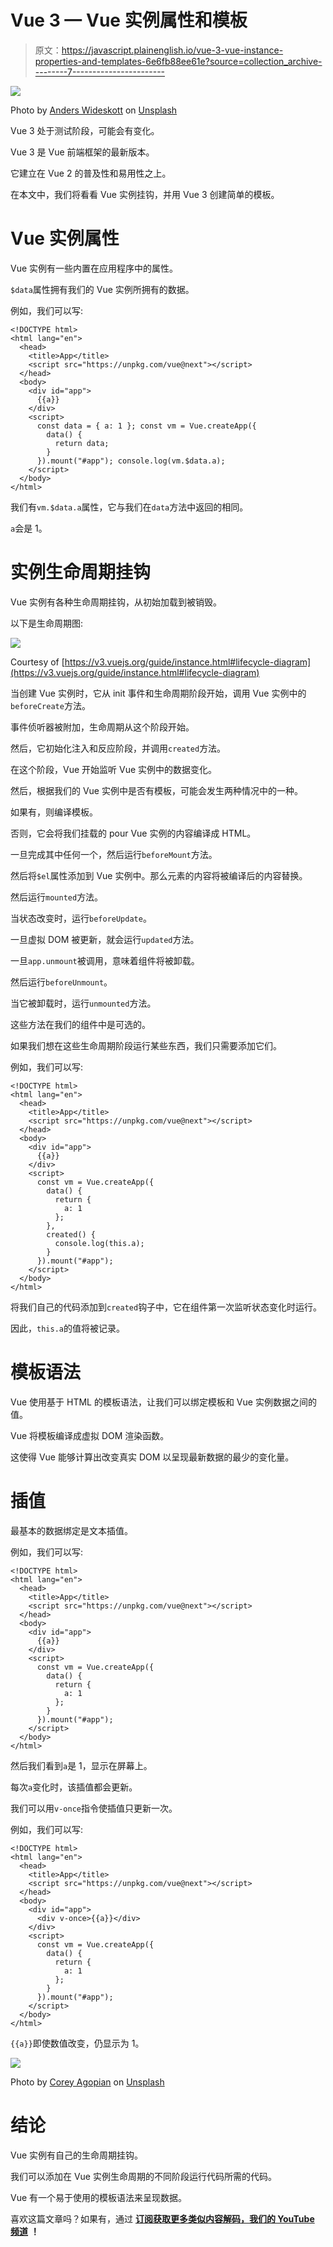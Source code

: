 # Vue 3 — Vue 实例属性和模板

> 原文：<https://javascript.plainenglish.io/vue-3-vue-instance-properties-and-templates-6e6fb88ee61e?source=collection_archive---------7----------------------->

![](img/b4a9a053253f2731d8b55a87a458d618.png)

Photo by [Anders Wideskott](https://unsplash.com/@wideshot?utm_source=medium&utm_medium=referral) on [Unsplash](https://unsplash.com?utm_source=medium&utm_medium=referral)

Vue 3 处于测试阶段，可能会有变化。

Vue 3 是 Vue 前端框架的最新版本。

它建立在 Vue 2 的普及性和易用性之上。

在本文中，我们将看看 Vue 实例挂钩，并用 Vue 3 创建简单的模板。

# Vue 实例属性

Vue 实例有一些内置在应用程序中的属性。

`$data`属性拥有我们的 Vue 实例所拥有的数据。

例如，我们可以写:

```
<!DOCTYPE html>
<html lang="en">
  <head>
    <title>App</title>
    <script src="https://unpkg.com/vue@next"></script>
  </head>
  <body>
    <div id="app">
      {{a}}
    </div>
    <script>
      const data = { a: 1 }; const vm = Vue.createApp({
        data() {
          return data;
        }
      }).mount("#app"); console.log(vm.$data.a);
    </script>
  </body>
</html>
```

我们有`vm.$data.a`属性，它与我们在`data`方法中返回的相同。

`a`会是 1。

# 实例生命周期挂钩

Vue 实例有各种生命周期挂钩，从初始加载到被销毁。

以下是生命周期图:

![](img/3e274ce87ba10bdc5807e3b512352709.png)

Courtesy of [https://v3.vuejs.org/guide/instance.html#lifecycle-diagram](https://v3.vuejs.org/guide/instance.html#lifecycle-diagram)

当创建 Vue 实例时，它从 init 事件和生命周期阶段开始，调用 Vue 实例中的`beforeCreate`方法。

事件侦听器被附加，生命周期从这个阶段开始。

然后，它初始化注入和反应阶段，并调用`created`方法。

在这个阶段，Vue 开始监听 Vue 实例中的数据变化。

然后，根据我们的 Vue 实例中是否有模板，可能会发生两种情况中的一种。

如果有，则编译模板。

否则，它会将我们挂载的 pour Vue 实例的内容编译成 HTML。

一旦完成其中任何一个，然后运行`beforeMount`方法。

然后将`$el`属性添加到 Vue 实例中。那么元素的内容将被编译后的内容替换。

然后运行`mounted`方法。

当状态改变时，运行`beforeUpdate`。

一旦虚拟 DOM 被更新，就会运行`updated`方法。

一旦`app.unmount`被调用，意味着组件将被卸载。

然后运行`beforeUnmount`。

当它被卸载时，运行`unmounted`方法。

这些方法在我们的组件中是可选的。

如果我们想在这些生命周期阶段运行某些东西，我们只需要添加它们。

例如，我们可以写:

```
<!DOCTYPE html>
<html lang="en">
  <head>
    <title>App</title>
    <script src="https://unpkg.com/vue@next"></script>
  </head>
  <body>
    <div id="app">
      {{a}}
    </div>
    <script>
      const vm = Vue.createApp({
        data() {
          return {
            a: 1
          };
        },
        created() {
          console.log(this.a);
        }
      }).mount("#app");
    </script>
  </body>
</html>
```

将我们自己的代码添加到`created`钩子中，它在组件第一次监听状态变化时运行。

因此，`this.a`的值将被记录。

# 模板语法

Vue 使用基于 HTML 的模板语法，让我们可以绑定模板和 Vue 实例数据之间的值。

Vue 将模板编译成虚拟 DOM 渲染函数。

这使得 Vue 能够计算出改变真实 DOM 以呈现最新数据的最少的变化量。

# 插值

最基本的数据绑定是文本插值。

例如，我们可以写:

```
<!DOCTYPE html>
<html lang="en">
  <head>
    <title>App</title>
    <script src="https://unpkg.com/vue@next"></script>
  </head>
  <body>
    <div id="app">
      {{a}}
    </div>
    <script>
      const vm = Vue.createApp({
        data() {
          return {
            a: 1
          };
        }
      }).mount("#app");
    </script>
  </body>
</html>
```

然后我们看到`a`是 1，显示在屏幕上。

每次`a`变化时，该插值都会更新。

我们可以用`v-once`指令使插值只更新一次。

例如，我们可以写:

```
<!DOCTYPE html>
<html lang="en">
  <head>
    <title>App</title>
    <script src="https://unpkg.com/vue@next"></script>
  </head>
  <body>
    <div id="app">
      <div v-once>{{a}}</div>
    </div>
    <script>
      const vm = Vue.createApp({
        data() {
          return {
            a: 1
          };
        }
      }).mount("#app");
    </script>
  </body>
</html>
```

`{{a}}`即使数值改变，仍显示为 1。

![](img/9637cc25dc5d0629cf372530a886cd0c.png)

Photo by [Corey Agopian](https://unsplash.com/@corey_lyfe?utm_source=medium&utm_medium=referral) on [Unsplash](https://unsplash.com?utm_source=medium&utm_medium=referral)

# 结论

Vue 实例有自己的生命周期挂钩。

我们可以添加在 Vue 实例生命周期的不同阶段运行代码所需的代码。

Vue 有一个易于使用的模板语法来呈现数据。

喜欢这篇文章吗？如果有，通过 [**订阅获取更多类似内容解码，我们的 YouTube 频道**](https://www.youtube.com/channel/UCtipWUghju290NWcn8jhyAw) **！**